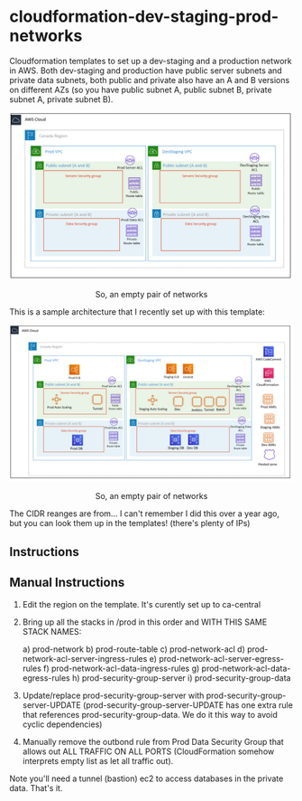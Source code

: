 # cloudformation-dev-staging-prod-networks
Cloudformation templates to set up a dev-staging and a production network in AWS. Both dev-staging and production have public server subnets and private data subnets, both public and private also have an A and B versions on different AZs (so you have public subnet A, public subnet B, private subnet A, private subnet B). 

<p align="center">
  <img src="https://github.com/rromanotero/cloudformation-dev-staging-prod-networks/blob/master/architecture.png" width="540"/>
  <p align="center">So, an empty pair of networks</p>
</p>

This is a sample architecture that I recently set up with this template:

<p align="center">
  <img src="https://github.com/rromanotero/cloudformation-dev-staging-prod-networks/blob/master/sample_architecture.png" width="540"/>
  <p align="center">So, an empty pair of networks</p>
</p>

The CIDR reanges are from... I can't remember I did this over a year ago, but you can look them up in the templates! (there's plenty of IPs)


## Instructions


## Manual Instructions
1. Edit the region on the template. It's curently set up to ca-central
2. Bring up all the stacks in /prod in this order and WITH THIS SAME STACK NAMES:

   a) prod-network
   b) prod-route-table
   c) prod-network-acl
   d) prod-network-acl-server-ingress-rules
   e) prod-network-acl-server-egress-rules
   f) prod-network-acl-data-ingress-rules
   g) prod-network-acl-data-egress-rules
   h) prod-security-group-server
   i) prod-security-group-data

4. Update/replace prod-security-group-server with prod-security-group-server-UPDATE
   (prod-security-group-server-UPDATE has one extra rule that references prod-security-group-data. We do it this way to avoid cyclic dependencies)

3. Manually remove the outbond rule from Prod Data Security Group
   that allows out ALL TRAFFIC ON ALL PORTS (CloudFormation somehow interprets empty list as let all traffic out).
	 
Note you'll need a tunnel (bastion) ec2 to access databases in the private data. That's it. 


